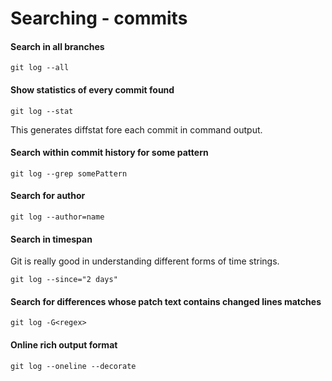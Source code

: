 # Searching - commits

#### Search in all branches

```
git log --all
```

#### Show statistics of every commit found

```
git log --stat
```

This generates diffstat fore each commit in command output.

#### Search within commit history for some pattern

```
git log --grep somePattern
```

#### Search for author 

```
git log --author=name
```

#### Search in timespan

Git is really good in understanding different forms of time strings.

```
git log --since="2 days"
```

#### Search for differences whose patch text contains changed lines matches <regexp>

```
git log -G<regex>
```

#### Online rich output format

```
git log --oneline --decorate
```